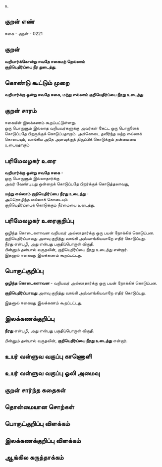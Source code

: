 உ

## குறள் எண் 

ஈகை - குறள் - 0221  

## குறள் 

**வறியார்க்கொன்று ஈவதே ஈகைமற் றெல்லாம்  
குறியெதிர்ப்பை நீர துடைத்து.** 

## கொண்டு கூட்டும் முறை

**வறியார்க்கு ஒன்று ஈவதே ஈகை, மற்று எல்லாம் குறியெதிர்ப்பை நீரது உடைத்து**

## குறள் சாரம் 

ஈகையின் இலக்கணம் கூறப்பட்டுள்ளது.  
ஒரு பொருளும் இல்லாத வறியவர்களுக்கு அவர்கள் கேட்ட ஒரு பொருளைக் கொடுப்பதே பிறருக்குக் கொடுப்பதாகும். அக்கொடை தவிர்ந்த மற்ற எல்லாக் கொடையும், வாங்கிய அதே அளவுக்குத் திருப்பிக் கொடுக்கும் தன்மையை உடையதாகும் 

## பரிமேலழகர் உரை

**வறியார்க்கு ஒன்று ஈவதே ஈகை** -  
ஒரு பொருளும் இல்லாதார்க்கு  
அவர் வேண்டியது ஒன்றைக் கொடுப்பதே பிறர்க்குக் கொடுத்தலாவது,  

**மற்று எல்லாம் குறியெதிர்ப்பை நீரது உடைத்து** -  
அஃதொழிந்த எல்லாக் கொடையும்  
குறியெதிர்ப்பைக் கொடுக்கும் நீர்மையை உடைத்து.  

## பரிமேலழகர் உரைகுறிப்பு   

ஒழிந்த கொடைகளாவன வறியவர் அல்லாதார்க்கு ஒரு பயன் நோக்கிக் கொடுப்பன.  
குறியெதிர்ப்பாவது அளவு குறித்து வாங்கி அவ்வாங்கியவாறே எதிர் கொடுப்பது.  
நீரது என்புழி, அது என்பது பகுதிப்பொருள் விகுதி.  
பின்னும் தன்பால் வருதலின், குறியெதிர்ப்பை நீரது உடைத்து என்றார்.  
இதனால் ஈகையது இலக்கணம் கூறப்பட்டது.  

## பொருட்குறிப்பு 

**ஒழிந்த கொடைகளாவன** - வறியவர் அல்லாதார்க்கு ஒரு பயன் நோக்கிக் கொடுப்பன.  

**குறியெதிர்ப்பாவது** அளவு குறித்து வாங்கி அவ்வாங்கியவாறே எதிர் கொடுப்பது.  
  
இதனால் ஈகையது இலக்கணம் கூறப்பட்டது.  

## இலக்கணக்குறிப்பு  

**நீரது** என்புழி, அது என்பது பகுதிப்பொருள் விகுதி.  

பின்னும் தன்பால் வருதலின், **குறியெதிர்ப்பை நீரது உடைத்து** என்றார்.  

## உயர் வள்ளுவ வகுப்பு காணொளி


## உயர் வள்ளுவ வகுப்பு ஒலி அமைவு 

 
## குறள் சார்ந்த கதைகள் 


## தொன்மையான சொற்கள்


## பொருட்குறிப்பு விளக்கம்


## இலக்கணக்குறிப்பு விளக்கம்


## ஆங்கில கருத்தாக்கம் 


